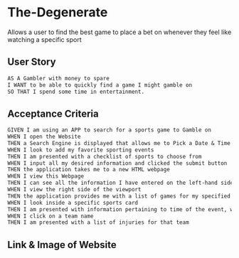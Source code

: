 # The-Degenerate
Allows a user to find the best game to place a bet on whenever they feel like watching a specific sport

## User Story

```md
AS A Gambler with money to spare
I WANT to be able to quickly find a game I might gamble on
SO THAT I spend some time in entertainment.
```

## Acceptance Criteria

```md
GIVEN I am using an APP to search for a sports game to Gamble on
WHEN I open the Website
THEN a Search Engine is displayed that allows me to Pick a Date & Time Slot
WHEN I look to add my favorite sporting events
THEN I am presented with a checklist of sports to choose from
WHEN I input all my desired information and clicked the submit button
THEN the application takes me to a new HTML webpage
WHEN I view this Webpage
THEN I can see all the information I have entered on the left-hand side
WHEN I view the right side of the viewport
THEN the application provides me with a list of games for my specified sport
WHEN I look inside a specific sports card
THEN I am presented with information pertaining to time of the event, who is playing, and odds of that game.
WHEN I click on a team name
THEN I am presented with a list of injuries for that team
```

## Link & Image of Website

